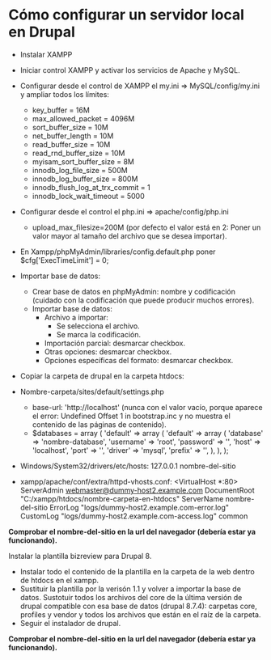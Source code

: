 # Cómo configurar un servidor local en Drupal

- Instalar XAMPP
- Iniciar control XAMPP y activar los servicios de Apache y MySQL.
- Configurar desde el control de XAMPP el my.ini => MySQL/config/my.ini y ampliar todos los límites:
  - key_buffer = 16M
  - max_allowed_packet = 4096M
  - sort_buffer_size = 10M
  - net_buffer_length = 10M
  - read_buffer_size = 10M
  - read_rnd_buffer_size = 10M
  - myisam_sort_buffer_size = 8M
  - innodb_log_file_size = 500M
  - innodb_log_buffer_size = 800M
  - innodb_flush_log_at_trx_commit = 1
  - innodb_lock_wait_timeout = 5000
- Configurar desde el control el php.ini => apache/config/php.ini
  - upload_max_filesize=200M (por defecto el valor está en 2: Poner un valor mayor al tamaño del archivo que se desea importar).
- En Xampp/phpMyAdmin/libraries/config.default.php poner $cfg['ExecTimeLimit'] = 0;
- Importar base de datos: 
  - Crear base de datos en phpMyAdmin: nombre y codificación (cuidado con la codificación que puede producir muchos errores).
  - Importar base de datos: 
    - Archivo a importar: 
      - Se selecciona el archivo.
      - Se marca la codificación.
    - Importación parcial: desmarcar checkbox.
    - Otras opciones: desmarcar checkbox.
    - Opciones específicas del formato: desmarcar checkbox.
 - Copiar la carpeta de drupal en la carpeta htdocs:
 - Nombre-carpeta/sites/default/settings.php
   - base-url: 'http://localhost' (nunca con el valor vacío, porque aparece el error: Undefined Offset 1 in bootstrap.inc y no muestra el contenido de las páginas de contenido).
   - $databases = array (
        'default' => 
        array (
          'default' => 
          array (
            'database' => 'nombre-database',
            'username' => 'root',
            'password' => '',
            'host' => 'localhost',
            'port' => '',
            'driver' => 'mysql',
            'prefix' => '',
          ),
        ),
      );  
      
- Windows/System32/drivers/etc/hosts: 127.0.0.1  nombre-del-sitio
- xampp/apache/conf/extra/httpd-vhosts.conf:
     <VirtualHost *:80>
          ServerAdmin webmaster@dummy-host2.example.com
          DocumentRoot "C:/xampp/htdocs/nombre-carpeta-en-htdocs"
          ServerName nombre-del-sitio
          ErrorLog "logs/dummy-host2.example.com-error.log"
          CustomLog "logs/dummy-host2.example.com-access.log" common
      </VirtualHost>

**Comprobar el nombre-del-sitio en la url del navegador (debería estar ya funcionando).**

Instalar la plantilla bizreview para Drupal 8.

- Instalar todo el contenido de la plantilla en la carpeta de la web dentro de htdocs en el xampp.
- Sustituir la plantilla por la verisón 1.1 y volver a importar la base de datos. Sustotuir todos los archivos del core de la última versión de drupal compatible con esa base de datos (drupal 8.7.4): carpetas core, profiles y vendor y todos los archivos que están en el raíz de la carpeta.
- Seguir el instalador de drupal.

**Comprobar el nombre-del-sitio en la url del navegador (debería estar ya funcionando).**
